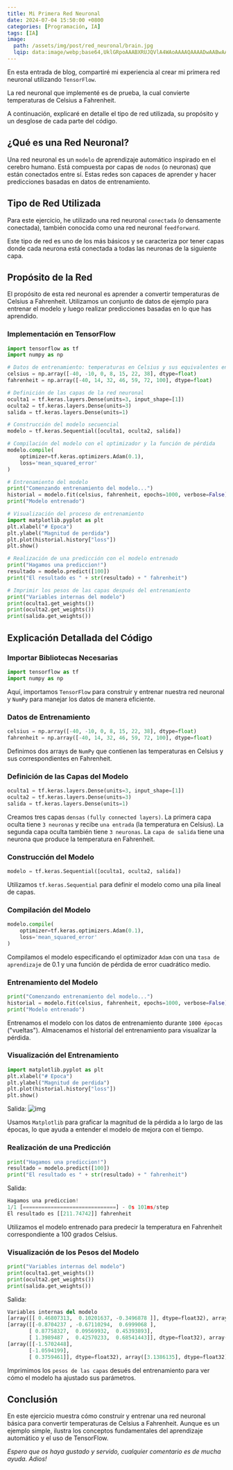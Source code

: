 ```yaml
---
title: Mi Primera Red Neuronal
date: 2024-07-04 15:50:00 +0800
categories: [Programación, IA]
tags: [IA]
image:
  path: /assets/img/post/red_neuronal/brain.jpg
  lqip: data:image/webp;base64,UklGRpoAAABXRUJQVlA4WAoAAAAQAAAADwAABwAAQUxQSDIAAAARL0AmbZurmr57yyIiqE8oiG0bejIYEQTgqiDA9vqnsUSI6H+oAERp2HZ65qP/VIAWAFZQOCBCAAAA8AEAnQEqEAAIAAVAfCWkAALp8sF8rgRgAP7o9FDvMCkMde9PK7euH5M1m6VWoDXf2FkP3BqV0ZYbO6NA/VFIAAAA
---
```


En esta entrada de blog, compartiré mi experiencia al crear mi primera red neuronal utilizando ```TensorFlow```.

La red neuronal que implementé es de prueba, la cual convierte temperaturas de Celsius a Fahrenheit.

A continuación, explicaré en detalle el tipo de red utilizada, su propósito y un desglose de cada parte del código.

## ¿Qué es una Red Neuronal?

Una red neuronal es un ```modelo``` de aprendizaje automático inspirado en el cerebro humano. Está compuesta por capas de ```nodos``` (o neuronas) que están conectados entre sí. Estas redes son capaces de aprender y hacer predicciones basadas en datos de entrenamiento.

## Tipo de Red Utilizada

Para este ejercicio, he utilizado una red neuronal ```conectada``` (o densamente conectada), también conocida como una red neuronal ```feedforward```.

Este tipo de red es uno de los más básicos y se caracteriza por tener capas donde cada neurona está conectada a todas las neuronas de la siguiente capa.

## Propósito de la Red

El propósito de esta red neuronal es aprender a convertir temperaturas de Celsius a Fahrenheit.
Utilizamos un conjunto de datos de ejemplo para entrenar el modelo y luego realizar predicciones basadas en lo que has aprendido.

### Implementación en TensorFlow

```python
import tensorflow as tf
import numpy as np

# Datos de entrenamiento: temperaturas en Celsius y sus equivalentes en Fahrenheit
celsius = np.array([-40, -10, 0, 8, 15, 22, 38], dtype=float)
fahrenheit = np.array([-40, 14, 32, 46, 59, 72, 100], dtype=float)

# Definición de las capas de la red neuronal
oculta1 = tf.keras.layers.Dense(units=3, input_shape=[1])
oculta2 = tf.keras.layers.Dense(units=3)
salida = tf.keras.layers.Dense(units=1)

# Construcción del modelo secuencial
modelo = tf.keras.Sequential([oculta1, oculta2, salida])

# Compilación del modelo con el optimizador y la función de pérdida
modelo.compile(
    optimizer=tf.keras.optimizers.Adam(0.1),
    loss='mean_squared_error'
)

# Entrenamiento del modelo
print("Comenzando entrenamiento del modelo...")
historial = modelo.fit(celsius, fahrenheit, epochs=1000, verbose=False)
print("Modelo entrenado")

# Visualización del proceso de entrenamiento
import matplotlib.pyplot as plt
plt.xlabel("# Epoca")
plt.ylabel("Magnitud de perdida")
plt.plot(historial.history["loss"])
plt.show()

# Realización de una predicción con el modelo entrenado
print("Hagamos una prediccion!")
resultado = modelo.predict([100])
print("El resultado es " + str(resultado) + " fahrenheit")

# Imprimir los pesos de las capas después del entrenamiento
print("Variables internas del modelo")
print(oculta1.get_weights())
print(oculta2.get_weights())
print(salida.get_weights())
```

## Explicación Detallada del Código

### **Importar Bibliotecas Necesarias**

```python
import tensorflow as tf
import numpy as np
```

Aquí, importamos ```TensorFlow``` para construir y entrenar nuestra red neuronal y ```NumPy``` para manejar los datos de manera eficiente.

### **Datos de Entrenamiento**

```python
celsius = np.array([-40, -10, 0, 8, 15, 22, 38], dtype=float)
fahrenheit = np.array([-40, 14, 32, 46, 59, 72, 100], dtype=float)
```

Definimos dos arrays de ```NumPy``` que contienen las temperaturas en Celsius y sus correspondientes en Fahrenheit.

### **Definición de las Capas del Modelo**

```python
oculta1 = tf.keras.layers.Dense(units=3, input_shape=[1])
oculta2 = tf.keras.layers.Dense(units=3)
salida = tf.keras.layers.Dense(units=1)
```

Creamos tres capas ```densas``` ```(fully connected layers)```. La primera capa oculta tiene ```3 neuronas``` y recibe ```una entrada``` (la temperatura en Celsius). La segunda capa oculta también tiene ```3 neuronas```. La ```capa de salida``` tiene una neurona que produce la temperatura en Fahrenheit.

### **Construcción del Modelo**

```python
modelo = tf.keras.Sequential([oculta1, oculta2, salida])
```

Utilizamos ```tf.keras.Sequential``` para definir el modelo como una pila lineal de capas.

### **Compilación del Modelo**

```python
modelo.compile(
    optimizer=tf.keras.optimizers.Adam(0.1),
    loss='mean_squared_error'
)
```

Compilamos el modelo especificando el optimizador ```Adam``` con una ```tasa de aprendizaje``` de 0.1 y una función de pérdida de error cuadrático medio.

### **Entrenamiento del Modelo**

```python
print("Comenzando entrenamiento del modelo...")
historial = modelo.fit(celsius, fahrenheit, epochs=1000, verbose=False)
print("Modelo entrenado")
```

Entrenamos el modelo con los datos de entrenamiento durante ```1000 épocas``` ("vueltas"). Almacenamos el historial del entrenamiento para visualizar la pérdida.

### **Visualización del Entrenamiento**

```python
import matplotlib.pyplot as plt
plt.xlabel("# Epoca")
plt.ylabel("Magnitud de perdida")
plt.plot(historial.history["loss"])
plt.show()
```
Salida:
![img](/assets/img/post/red_neuronal/grafica.png)

Usamos ```Matplotlib``` para graficar la magnitud de la pérdida a lo largo de las épocas, lo que ayuda a entender el modelo de mejora con el tiempo.

### **Realización de una Predicción**

```python
print("Hagamos una prediccion!")
resultado = modelo.predict([100])
print("El resultado es " + str(resultado) + " fahrenheit")
```

Salida:

```python
Hagamos una prediccion!
1/1 [==============================] - 0s 101ms/step
El resultado es [[211.74742]] fahrenheit
```

Utilizamos el modelo entrenado para predecir la temperatura en Fahrenheit correspondiente a 100 grados Celsius.

### **Visualización de los Pesos del Modelo**

```python
print("Variables internas del modelo")
print(oculta1.get_weights())
print(oculta2.get_weights())
print(salida.get_weights())
```

Salida:

```python
Variables internas del modelo
[array([[ 0.46807313,  0.10201637, -0.3496878 ]], dtype=float32), array([ 3.317963 , -2.85734  , -3.2782311], dtype=float32)]
[array([[-0.8704237 , -0.67110294,  0.6999068 ],
       [ 0.87758327,  0.09569932,  0.45393893],
       [ 1.3989487 ,  0.42570233,  0.68541443]], dtype=float32), array([-3.2544918, -3.00666  ,  3.1300454], dtype=float32)]
[array([[-1.5702448],
       [-1.0594199],
       [ 0.3759461]], dtype=float32), array([3.1386135], dtype=float32)]
```

Imprimimos los ```pesos de las capas``` desués del entrenamiento para ver cómo el modelo ha ajustado sus parámetros.

## Conclusión

En este ejercicio muestra cómo construir y entrenar una red neuronal básica para convertir temperaturas de Celsius a Fahrenheit. Aunque es un ejemplo simple, ilustra los conceptos fundamentales del aprendizaje automático y el uso de TensorFlow.

*Espero que os haya gustado y servido, cualquier comentario es de mucha ayuda. Adios!*
